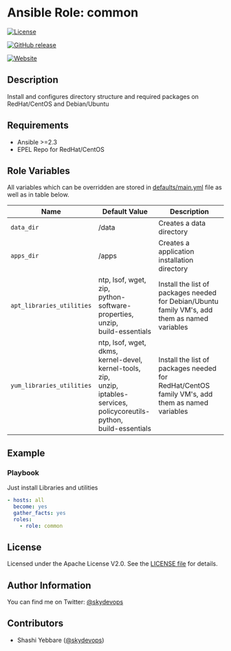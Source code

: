# Ansible Role: common

[![License](https://img.shields.io/badge/License-Apache%202.0-brightgreen.svg)](https://opensource.org/licenses/Apache-2.0)
<!-- [![Ansible Role](https://img.shields.io/badge/ansible%20role-skydevops.common-brightgreen.svg)](https://skydevops.co.in) -->
[![GitHub release](https://img.shields.io/github/release/5KYDEV0P5/common.svg)]( )
<!-- [![tag](https://img.shields.io/github/tag/5KYDEV0P5/common.svg)](https://github.com/5KYDEV0P5/common/tags) -->
[![Website](https://img.shields.io/website-up-down-green-red/http/skydevops.co.in.svg?label=skydevops)]()
<!-- [![Github All Releases](https://img.shields.io/github/downloads/5KYDEV0P5/common/total.svg)]( ) -->
<!-- [![GitHub issues](https://img.shields.io/github/issues/5KYDEV0P5/common.svg)](https://github.com/5KYDEV0P5/common/issues) -->
<!-- [![release](http://github.com/github/5KYDEV0P5/common/release.svg?style=flat)](https://github.com/5KYDEV0P5/common/releases/latest) -->
<!-- https://img.shields.io/github/commits-since/sky-kshatriyan/common/latest.svg -->


## Description

Install and configures directory structure and required packages on RedHat/CentOS and Debian/Ubuntu

## Requirements

- Ansible >=2.3
- EPEL Repo for RedHat/CentOS


## Role Variables

All variables which can be overridden are stored in [defaults/main.yml](vars/main.yml) file as well as in table below.

| Name           | Default Value | Description                        |
| -------------- | ------------- | -----------------------------------|
| `data_dir` | /data | Creates a data directory |
| `apps_dir` | /apps | Creates a application installation directory |
| `apt_libraries_utilities` | ntp, lsof, wget,  zip,<br> python-software-properties,<br> unzip,<br> build-essentials | Install the list of packages needed for Debian/Ubuntu family VM's, add them as named variables |
| `yum_libraries_utilities` | ntp, lsof, wget, dkms,<br> kernel-devel,<br> kernel-tools,<br> zip,<br> unzip,<br> iptables-services,<br> policycoreutils-python,<br>  build-essentials | Install the list of packages needed for RedHat/CentOS family VM's, add them as named variables |


## Example 

### Playbook

Just install Libraries and utilities 

```yaml
- hosts: all
  become: yes
  gather_facts: yes
  roles:
    - role: common
```

## License


Licensed under the Apache License V2.0. See the [LICENSE file](LICENSE) for details.

## Author Information

You can find me on Twitter: [@skydevops](https://twitter.com/skydevops)

## Contributors

- Shashi Yebbare ([@skydevops](https://twitter.com/skydevops))